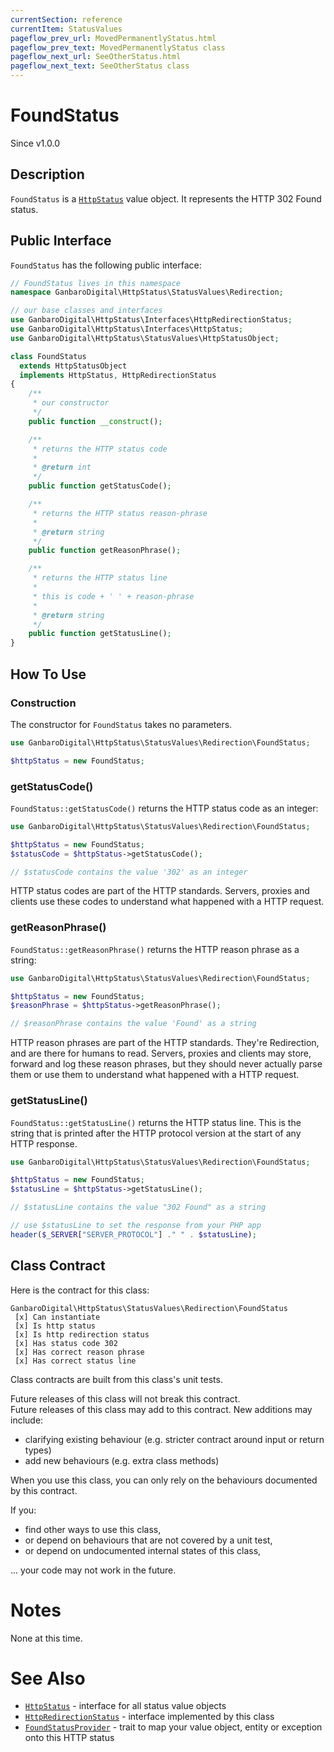 ```yaml
---
currentSection: reference
currentItem: StatusValues
pageflow_prev_url: MovedPermanentlyStatus.html
pageflow_prev_text: MovedPermanentlyStatus class
pageflow_next_url: SeeOtherStatus.html
pageflow_next_text: SeeOtherStatus class
---
```


# FoundStatus

<div class="callout info">
Since v1.0.0
</div>

## Description

`FoundStatus` is a [`HttpStatus`](../Interfaces/HttpStatus.html) value object. It represents the HTTP 302 Found status.

## Public Interface

`FoundStatus` has the following public interface:

```php
// FoundStatus lives in this namespace
namespace GanbaroDigital\HttpStatus\StatusValues\Redirection;

// our base classes and interfaces
use GanbaroDigital\HttpStatus\Interfaces\HttpRedirectionStatus;
use GanbaroDigital\HttpStatus\Interfaces\HttpStatus;
use GanbaroDigital\HttpStatus\StatusValues\HttpStatusObject;

class FoundStatus
  extends HttpStatusObject
  implements HttpStatus, HttpRedirectionStatus
{
    /**
     * our constructor
     */
    public function __construct();

    /**
     * returns the HTTP status code
     *
     * @return int
     */
    public function getStatusCode();

    /**
     * returns the HTTP status reason-phrase
     *
     * @return string
     */
    public function getReasonPhrase();

    /**
     * returns the HTTP status line
     *
     * this is code + ' ' + reason-phrase
     *
     * @return string
     */
    public function getStatusLine();
}
```

## How To Use

### Construction

The constructor for `FoundStatus` takes no parameters.

```php
use GanbaroDigital\HttpStatus\StatusValues\Redirection\FoundStatus;

$httpStatus = new FoundStatus;
```

### getStatusCode()

`FoundStatus::getStatusCode()` returns the HTTP status code as an integer:

```php
use GanbaroDigital\HttpStatus\StatusValues\Redirection\FoundStatus;

$httpStatus = new FoundStatus;
$statusCode = $httpStatus->getStatusCode();

// $statusCode contains the value '302' as an integer
```

HTTP status codes are part of the HTTP standards. Servers, proxies and clients use these codes to understand what happened with a HTTP request.

### getReasonPhrase()

`FoundStatus::getReasonPhrase()` returns the HTTP reason phrase as a string:

```php
use GanbaroDigital\HttpStatus\StatusValues\Redirection\FoundStatus;

$httpStatus = new FoundStatus;
$reasonPhrase = $httpStatus->getReasonPhrase();

// $reasonPhrase contains the value 'Found' as a string
```

HTTP reason phrases are part of the HTTP standards. They're Redirection, and are there for humans to read. Servers, proxies and clients may store, forward and log these reason phrases, but they should never actually parse them or use them to understand what happened with a HTTP request.

### getStatusLine()

`FoundStatus::getStatusLine()` returns the HTTP status line. This is the string that is printed after the HTTP protocol version at the start of any HTTP response.

```php
use GanbaroDigital\HttpStatus\StatusValues\Redirection\FoundStatus;

$httpStatus = new FoundStatus;
$statusLine = $httpStatus->getStatusLine();

// $statusLine contains the value "302 Found" as a string

// use $statusLine to set the response from your PHP app
header($_SERVER["SERVER_PROTOCOL"] ." " . $statusLine);
```

## Class Contract

Here is the contract for this class:

    GanbaroDigital\HttpStatus\StatusValues\Redirection\FoundStatus
     [x] Can instantiate
     [x] Is http status
     [x] Is http redirection status
     [x] Has status code 302
     [x] Has correct reason phrase
     [x] Has correct status line

Class contracts are built from this class's unit tests.

<div class="callout success">
Future releases of this class will not break this contract.
</div>

<div class="callout info" markdown="1">
Future releases of this class may add to this contract. New additions may include:

* clarifying existing behaviour (e.g. stricter contract around input or return types)
* add new behaviours (e.g. extra class methods)
</div>

<div class="callout warning" markdown="1">
When you use this class, you can only rely on the behaviours documented by this contract.

If you:

* find other ways to use this class,
* or depend on behaviours that are not covered by a unit test,
* or depend on undocumented internal states of this class,

... your code may not work in the future.
</div>

# Notes

None at this time.

# See Also

* [`HttpStatus`](../Interfaces/HttpStatus.html) - interface for all status value objects
* [`HttpRedirectionStatus`](../Interfaces/HttpRedirectionStatus.html) - interface implemented by this class
* [`FoundStatusProvider`](../StatusProviders/FoundStatusProvider.html) - trait to map your value object, entity or exception onto this HTTP status
